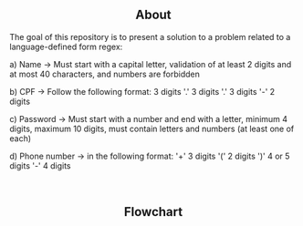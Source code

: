 <h2 align="center"> About </h2>
<p> 
The goal of this repository is to present a solution to a problem related to a language-defined form regex:
  
a) Name -> Must start with a capital letter, validation of at least 2 digits and at most 40 characters, and numbers are forbidden
  
b) CPF -> Follow the following format: 3 digits '.' 3 digits '.' 3 digits '-' 2 digits
  
c) Password -> Must start with a number and end with a letter, minimum 4 digits, maximum 10 digits, must contain letters and numbers (at least one of each)
  
d) Phone number -> in the following format: '+' 3 digits '(' 2 digits ')' 4 or 5 digits '-' 4 digits
</p>
<br>
<h2 align="center"> Flowchart </h2>

<br>
